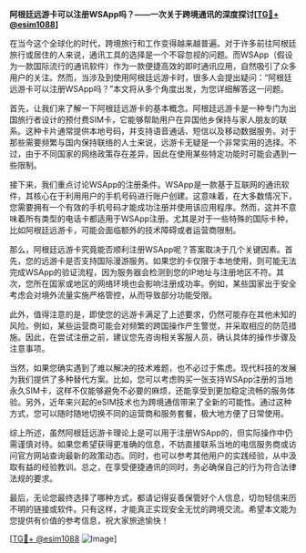**阿根廷远游卡可以注册WSApp吗？——一次关于跨境通讯的深度探讨[[TG💪+ @esim1088](https://t.me/s/esim1088)]**

在当今这个全球化的时代，跨境旅行和工作变得越来越普遍。对于许多前往阿根廷旅行或居住的人来说，通讯工具的选择是一个不容忽视的问题。而WSApp（假设为一款国际流行的通讯软件）作为一款便捷高效的即时通讯应用，自然吸引了众多用户的关注。然而，当涉及到使用阿根廷远游卡时，很多人会提出疑问：“阿根廷远游卡可以注册WSApp吗？”本文将从多个角度出发，为您详细解答这一问题。

首先，让我们来了解一下阿根廷远游卡的基本概念。阿根廷远游卡是一种专门为出国旅行者设计的预付费SIM卡，它能够帮助用户在异国他乡保持与家人朋友的联系。这种卡片通常提供本地号码，并支持语音通话、短信以及移动数据服务。对于那些需要频繁与国内保持联络的人士来说，远游卡无疑是一个非常实用的选择。不过，由于不同国家的网络政策存在差异，因此在使用某些特定功能时可能会遇到一些限制。

接下来，我们重点讨论WSApp的注册条件。WSApp是一款基于互联网的通讯软件，其核心在于利用用户的手机号码进行账户创建。这意味着，在大多数情况下，您需要拥有一个有效的手机号码才能成功注册并使用该应用程序。然而，这并不意味着所有类型的电话卡都适用于WSApp注册。尤其是对于一些特殊的国际卡种，比如阿根廷远游卡，可能会面临额外的技术障碍或者运营商限制。

那么，阿根廷远游卡究竟能否顺利注册WSApp呢？答案取决于几个关键因素。首先，您的远游卡是否支持国际漫游服务。如果您的卡仅限于本地使用，则可能无法完成WSApp的验证流程，因为服务器会检测到您的IP地址与注册地区不符。其次，您所在国家或地区的网络环境也会影响注册成功率。例如，某些国家出于安全考虑会对境外流量实施严格管控，从而导致部分功能受限。

此外，值得注意的是，即使您的远游卡满足了上述要求，仍然可能存在其他未知的风险。例如，某些运营商可能会对频繁的跨国操作产生警觉，并采取相应的防范措施。因此，在尝试注册之前，建议您先咨询相关客服人员，确认具体的操作步骤及注意事项。

当然，如果您确实遇到了难以解决的技术难题，也不必过于焦虑。现代科技的发展为我们提供了多种替代方案。比如，您可以考虑购买一张支持WSApp注册的当地永久SIM卡，这样不仅能够避免不必要的麻烦，还能享受到更加稳定流畅的服务体验。另外，近年来兴起的eSIM技术也为跨境通信带来了全新的可能性。通过这种方式，您可以随时随地切换不同的运营商和服务套餐，极大地方便了日常使用。

综上所述，虽然阿根廷远游卡理论上是可以用于注册WSApp的，但实际操作中仍需谨慎对待。如果您希望获得更准确的信息，不妨直接联系当地的电信服务商或访问官方网站查询最新的政策动态。同时，也可以参考其他用户的实践经验，从中汲取有益的经验教训。总之，在享受便捷通讯的同时，务必确保自己的行为符合法律法规的要求。

最后，无论您最终选择了哪种方式，都请记得妥善保管好个人信息，切勿轻信来历不明的链接或软件。只有这样，才能真正实现安全无忧的跨境交流。希望本文能为您提供有价值的参考信息，祝大家旅途愉快！

[[TG💪+ @esim1088](https://t.me/s/esim1088) ![Image](https://i.postimg.cc/4NQfJmqS/Snipaste-2025-05-13-00-14-12.png)]